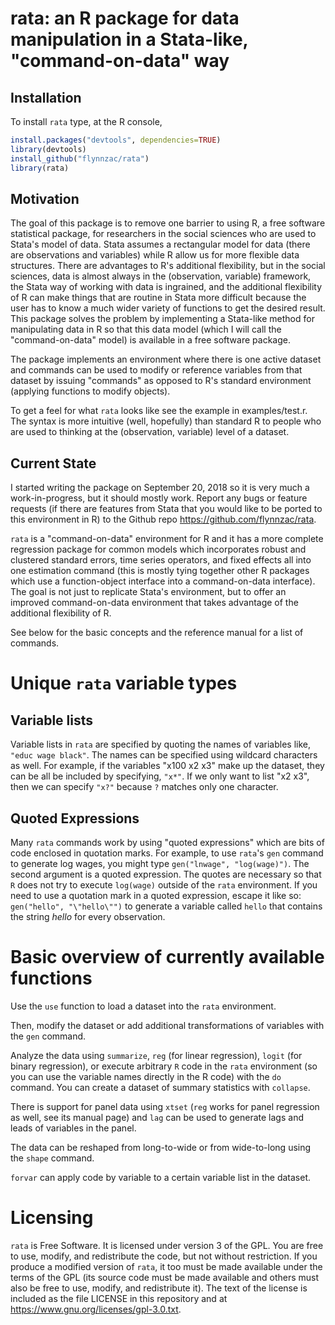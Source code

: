 # rata: an R package for data manipulation in a Stata-like, "command-on-data" way

## Installation

To install `rata` type, at the R console,
```R
install.packages("devtools", dependencies=TRUE)
library(devtools)
install_github("flynnzac/rata")
library(rata)
```

## Motivation
The goal of this package is to remove one barrier to using R, a free software statistical package, for researchers in the social sciences who are used to Stata's model of data.  Stata assumes a rectangular model for data (there are observations and variables) while R allow us for more flexible data structures. There are advantages to R's additional flexibility, but in the social sciences, data is almost always in the (observation, variable) framework, the Stata way of working with data is ingrained, and the additional flexibility of R can make things that are routine in Stata more difficult because the user has to know a much wider variety of functions to get the desired result.  This package solves the problem by implementing a Stata-like method for manipulating data in R so that this data model (which I will call the "command-on-data" model) is available in a free software package. 

The package implements an environment where there is one active dataset and commands can be used to modify or reference variables from that dataset by issuing "commands" as opposed to R's standard environment (applying functions to modify objects).

To get a feel for what `rata` looks like see the example in examples/test.r. The syntax is more intuitive (well, hopefully) than standard R to people who are used to thinking at the (observation, variable) level of a dataset.

## Current State

I started writing the package on September 20, 2018 so it is very much a work-in-progress, but it should mostly work. Report any bugs or feature requests  (if there are features from Stata that you would like to be ported to this environment in R) to the Github repo https://github.com/flynnzac/rata.

`rata` is a "command-on-data" environment for R and it has a more complete regression package for common models which incorporates robust and clustered standard errors, time series operators, and fixed effects all into one estimation command (this is mostly tying together other R packages which use a function-object interface into a command-on-data interface).  The goal is not just to replicate Stata's environment, but to offer an improved command-on-data environment that takes advantage of the additional flexibility of R.

See below for the basic concepts and the reference manual for a list of commands.

# Unique `rata` variable types

## Variable lists

Variable lists in `rata` are specified by quoting the names of variables like, `"educ wage black"`. The names can be specified using wildcard characters as well. For example, if the variables "x100 x2 x3" make up the dataset, they can be all be included by specifying, `"x*"`. If we only want to list "x2 x3", then we can specify `"x?"` because `?` matches only one character.

## Quoted Expressions

Many `rata` commands work by using "quoted expressions" which are bits of code enclosed in quotation marks. For example, to use `rata`'s `gen` command to generate log wages, you might type `gen("lnwage", "log(wage)")`. The second argument is a quoted expression. The quotes are necessary so that `R` does not try to execute `log(wage)` outside of the `rata` environment. If you need to use a quotation mark in a quoted expression, escape it like so: `gen("hello", "\"hello\"")` to generate a variable called `hello` that contains the string _hello_ for every observation.

# Basic overview of currently available functions

Use the `use` function to load a dataset into the `rata` environment. 

Then, modify the dataset or add additional transformations of variables with the `gen` command.

Analyze the data using `summarize`, `reg` (for linear regression), `logit` (for binary regression), or execute arbitrary `R` code in the `rata` environment (so you can use the variable names directly in the R code) with the `do` command.  You can create a dataset of summary statistics with `collapse`.

There is support for panel data using `xtset` (`reg` works for panel regression as well, see its manual page) and `lag` can be used to generate lags and leads of variables in the panel.

The data can be reshaped from long-to-wide or from wide-to-long using the `shape` command.

`forvar` can apply code by variable to a certain variable list in the dataset.


# Licensing

`rata` is Free Software. It is licensed under version 3 of the GPL. You are free to use, modify, and redistribute the code, but not without restriction. If you produce a modified version of `rata`, it too must be made available under the terms of the GPL (its source code must be made available and others must also be free to use, modify, and redistribute it). The text of the license is included as the file LICENSE in this repository and at https://www.gnu.org/licenses/gpl-3.0.txt.
